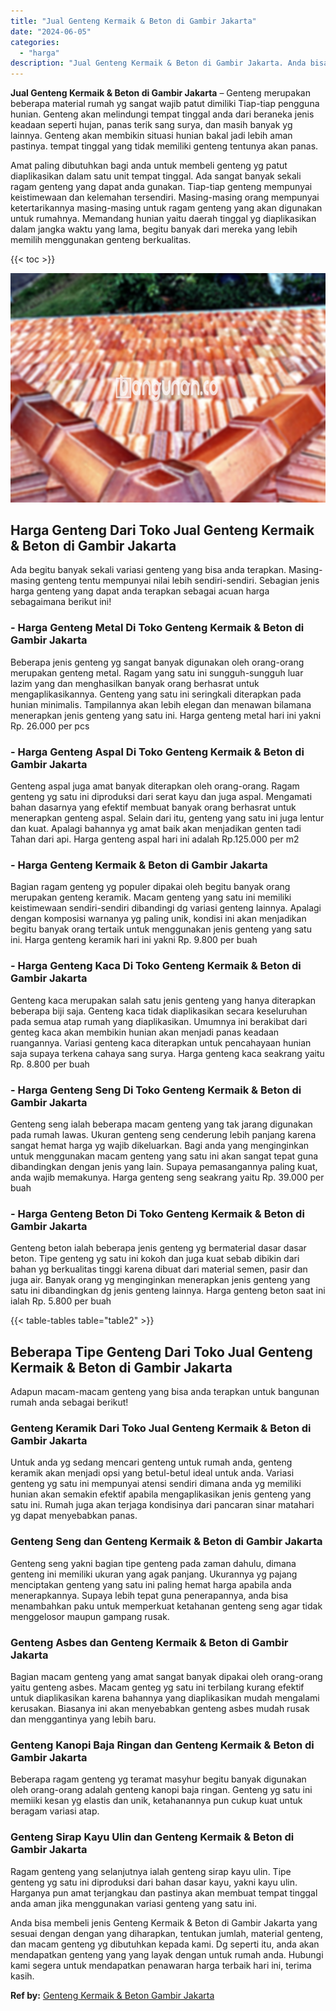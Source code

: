 ```yaml
---
title: "Jual Genteng Kermaik & Beton di Gambir Jakarta"
date: "2024-06-05"
categories: 
  - "harga"
description: "Jual Genteng Kermaik & Beton di Gambir Jakarta. Anda bisa membeli jenis Genteng Kermaik & Beton di Gambir Jakarta yang sesuai dengan dengan yang diharapkan,..."
---
```


**Jual Genteng Kermaik & Beton di Gambir Jakarta** – Genteng merupakan beberapa material rumah yg sangat wajib patut dimiliki Tiap-tiap pengguna hunian. Genteng akan melindungi tempat tinggal anda dari beraneka jenis keadaan seperti hujan, panas terik sang surya, dan masih banyak yg lainnya. Genteng akan membikin situasi hunian bakal jadi lebih aman pastinya. tempat tinggal yang tidak memiliki genteng tentunya akan panas.

Amat paling dibutuhkan bagi anda untuk membeli genteng yg patut diaplikasikan dalam satu unit tempat tinggal. Ada sangat banyak sekali ragam genteng yang dapat anda gunakan. Tiap-tiap genteng mempunyai keistimewaan dan kelemahan tersendiri. Masing-masing orang mempunyai ketertarikannya masing-masing untuk ragam genteng yang akan digunakan untuk rumahnya. Memandang hunian yaitu daerah tinggal yg diaplikasikan dalam jangka waktu yang lama, begitu banyak dari mereka yang lebih memilih menggunakan genteng berkualitas.

{{< toc >}}

![Jual Genteng Kermaik & Beton di Gambir Jakarta](/images/genteng-minimalis-murah29.png)

## Harga Genteng Dari Toko Jual Genteng Kermaik & Beton di Gambir Jakarta

Ada begitu banyak sekali variasi genteng yang bisa anda terapkan. Masing-masing genteng tentu mempunyai nilai lebih sendiri-sendiri. Sebagian jenis harga genteng yang dapat anda terapkan sebagai acuan harga sebagaimana berikut ini!

### \- Harga Genteng Metal Di Toko Genteng Kermaik & Beton di Gambir Jakarta

Beberapa jenis genteng yg sangat banyak digunakan oleh orang-orang merupakan genteng metal. Ragam yang satu ini sungguh-sungguh luar lazim yang dan menghasilkan banyak orang berhasrat untuk mengaplikasikannya. Genteng yang satu ini seringkali diterapkan pada hunian minimalis. Tampilannya akan lebih elegan dan menawan bilamana menerapkan jenis genteng yang satu ini. Harga genteng metal hari ini yakni Rp. 26.000 per pcs

### \- Harga Genteng Aspal Di Toko Genteng Kermaik & Beton di Gambir Jakarta

Genteng aspal juga amat banyak diterapkan oleh orang-orang. Ragam genteng yg satu ini diproduksi dari serat kayu dan juga aspal. Mengamati bahan dasarnya yang efektif membuat banyak orang berhasrat untuk menerapkan genteng aspal. Selain dari itu, genteng yang satu ini juga lentur dan kuat. Apalagi bahannya yg amat baik akan menjadikan genten tadi Tahan dari api. Harga genteng aspal hari ini adalah Rp.125.000 per m2

### \- Harga Genteng Kermaik & Beton di Gambir Jakarta

Bagian ragam genteng yg populer dipakai oleh begitu banyak orang merupakan genteng keramik. Macam genteng yang satu ini memiliki keistimewaan sendiri-sendiri dibandingi dg variasi genteng lainnya. Apalagi dengan komposisi warnanya yg paling unik, kondisi ini akan menjadikan begitu banyak orang tertaik untuk menggunakan jenis genteng yang satu ini. Harga genteng keramik hari ini yakni Rp. 9.800 per buah

### \- Harga Genteng Kaca Di Toko Genteng Kermaik & Beton di Gambir Jakarta

Genteng kaca merupakan salah satu jenis genteng yang hanya diterapkan beberapa biji saja. Genteng kaca tidak diaplikasikan secara keseluruhan pada semua atap rumah yang diaplikasikan. Umumnya ini berakibat dari genteg kaca akan membikin hunian akan menjadi panas keadaan ruangannya. Variasi genteng kaca diterapkan untuk pencahayaan hunian saja supaya terkena cahaya sang surya. Harga genteng kaca seakrang yaitu Rp. 8.800 per buah

### \- Harga Genteng Seng Di Toko Genteng Kermaik & Beton di Gambir Jakarta

Genteng seng ialah beberapa macam genteng yang tak jarang digunakan pada rumah lawas. Ukuran genteng seng cenderung lebih panjang karena sangat hemat harga yg wajib dikeluarkan. Bagi anda yang menginginkan untuk menggunakan macam genteng yang satu ini akan sangat tepat guna dibandingkan dengan jenis yang lain. Supaya pemasangannya paling kuat, anda wajib memakunya. Harga genteng seng seakrang yaitu Rp. 39.000 per buah

### \- Harga Genteng Beton Di Toko Genteng Kermaik & Beton di Gambir Jakarta

Genteng beton ialah beberapa jenis genteng yg bermaterial dasar dasar beton. Tipe genteng yg satu ini kokoh dan juga kuat sebab dibikin dari bahan yg berkualitas tinggi karena dibuat dari material semen, pasir dan juga air. Banyak orang yg menginginkan menerapkan jenis genteng yang satu ini dibandingkan dg jenis genteng lainnya. Harga genteng beton saat ini ialah Rp. 5.800 per buah

{{< table-tables table="table2" >}}

## Beberapa Tipe Genteng Dari Toko Jual Genteng Kermaik & Beton di Gambir Jakarta

Adapun macam-macam genteng yang bisa anda terapkan untuk bangunan rumah anda sebagai berikut!

### Genteng Keramik Dari Toko Jual Genteng Kermaik & Beton di Gambir Jakarta

Untuk anda yg sedang mencari genteng untuk rumah anda, genteng keramik akan menjadi opsi yang betul-betul ideal untuk anda. Variasi genteng yg satu ini mempunyai atensi sendiri dimana anda yg memiliki hunian akan semakin efektif apabila mengaplikasikan jenis genteng yang satu ini. Rumah juga akan terjaga kondisinya dari pancaran sinar matahari yg dapat menyebabkan panas.

### Genteng Seng dan Genteng Kermaik & Beton di Gambir Jakarta

Genteng seng yakni bagian tipe genteng pada zaman dahulu, dimana genteng ini memiliki ukuran yang agak panjang. Ukurannya yg pajang menciptakan genteng yang satu ini paling hemat harga apabila anda menerapkannya. Supaya lebih tepat guna penerapannya, anda bisa menambahkan paku untuk memperkuat ketahanan genteng seng agar tidak menggelosor maupun gampang rusak.

### Genteng Asbes dan Genteng Kermaik & Beton di Gambir Jakarta

Bagian macam genteng yang amat sangat banyak dipakai oleh orang-orang yaitu genteng asbes. Macam genteg yg satu ini terbilang kurang efektif untuk diaplikasikan karena bahannya yang diaplikasikan mudah mengalami kerusakan. Biasanya ini akan menyebabkan genteng asbes mudah rusak dan menggantinya yang lebih baru.

### Genteng Kanopi Baja Ringan dan Genteng Kermaik & Beton di Gambir Jakarta

Beberapa ragam genteng yg teramat masyhur begitu banyak digunakan oleh orang-orang adalah genteng kanopi baja ringan. Genteng yg satu ini memiiki kesan yg elastis dan unik, ketahanannya pun cukup kuat untuk beragam variasi atap.

### Genteng Sirap Kayu Ulin dan Genteng Kermaik & Beton di Gambir Jakarta

Ragam genteng yang selanjutnya ialah genteng sirap kayu ulin. Tipe genteng yg satu ini diproduksi dari bahan dasar kayu, yakni kayu ulin. Harganya pun amat terjangkau dan pastinya akan membuat tempat tinggal anda aman jika menggunakan variasi genteng yang satu ini.

Anda bisa membeli jenis Genteng Kermaik & Beton di Gambir Jakarta yang sesuai dengan dengan yang diharapkan, tentukan jumlah, material genteng, dan macam genteng yg dibutuhkan kepada kami. Dg seperti itu, anda akan mendapatkan genteng yang yang layak dengan untuk rumah anda. Hubungi kami segera untuk mendapatkan penawaran harga terbaik hari ini, terima kasih.

**Ref by:**  [Genteng Kermaik & Beton  Gambir Jakarta](https://id.wikipedia.org/wiki/Genteng)
